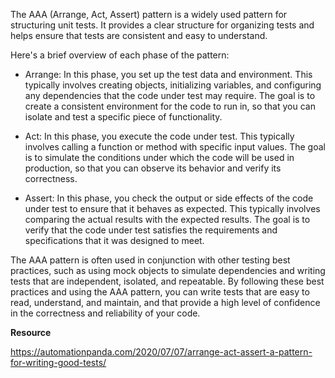 The AAA (Arrange, Act, Assert) pattern is a widely used pattern for structuring unit tests. It provides a clear structure for organizing tests and helps ensure that tests are consistent and easy to understand.

Here's a brief overview of each phase of the pattern:

- Arrange: In this phase, you set up the test data and environment. This typically involves creating objects, initializing variables, and configuring any dependencies that the code under test may require. The goal is to create a consistent environment for the code to run in, so that you can isolate and test a specific piece of functionality.

- Act: In this phase, you execute the code under test. This typically involves calling a function or method with specific input values. The goal is to simulate the conditions under which the code will be used in production, so that you can observe its behavior and verify its correctness.

- Assert: In this phase, you check the output or side effects of the code under test to ensure that it behaves as expected. This typically involves comparing the actual results with the expected results. The goal is to verify that the code under test satisfies the requirements and specifications that it was designed to meet.

The AAA pattern is often used in conjunction with other testing best practices, such as using mock objects to simulate dependencies and writing tests that are independent, isolated, and repeatable. By following these best practices and using the AAA pattern, you can write tests that are easy to read, understand, and maintain, and that provide a high level of confidence in the correctness and reliability of your code.



**Resource**

https://automationpanda.com/2020/07/07/arrange-act-assert-a-pattern-for-writing-good-tests/

